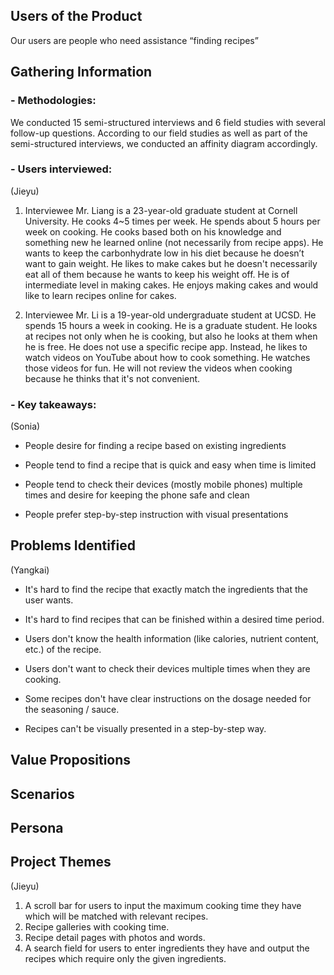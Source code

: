 
## Users of the Product

Our users are people who need assistance “finding recipes”


## Gathering Information


### - Methodologies:

We conducted 15 semi-structured interviews and 6 field studies with several follow-up questions. According to our field studies as well as part of the semi-structured interviews, we conducted an affinity diagram accordingly.

### - Users interviewed:

(Jieyu)
1. Interviewee Mr. Liang is a 23-year-old graduate student at Cornell University. He cooks 4~5 times per week. He spends about 5 hours per week on cooking. He cooks based both on his knowledge and something new he learned online (not necessarily from recipe apps). He wants to keep the carbonhydrate low in his diet because he doesn’t want to gain weight. He likes to make cakes but he doesn't necessarily eat all of them because he wants to keep his weight off. He is of intermediate level in making cakes. He enjoys making cakes and would like to learn recipes online for cakes.

2. Interviewee Mr. Li is a 19-year-old undergraduate student at UCSD. He spends 15 hours a week in cooking. He is a graduate student. He looks at recipes not only when he is cooking, but also he looks at them when he is free. He does not use a specific recipe app. Instead, he likes to watch videos on YouTube about how to cook something. He watches those videos for fun. He will not review the videos when cooking because he thinks that it's not convenient.


### - Key takeaways:

(Sonia)
- People desire for finding a recipe based on existing ingredients

- People tend to find a recipe that is quick and easy when time is limited

- People tend to check their devices (mostly mobile phones) multiple times and desire for keeping the phone safe and clean

- People prefer step-by-step instruction with visual presentations



## Problems Identified

(Yangkai)
- It's hard to find the recipe that exactly match the ingredients that the user wants.

- It's hard to find recipes that can be finished within a desired time period.

- Users don't know the health information (like calories, nutrient content, etc.) of the recipe.

- Users don't want to check their devices multiple times when they are cooking.

- Some recipes don't have clear instructions on the dosage needed for the seasoning / sauce.

- Recipes can't be visually presented in a step-by-step way.



## Value Propositions

  

## Scenarios

  

## Persona

  

## Project Themes

(Jieyu)
1. A scroll bar for users to input the maximum cooking time they have which will be matched with relevant recipes.
2. Recipe galleries with cooking time.
3. Recipe detail pages with photos and words.
4. A search field for users to enter ingredients they have and output the recipes which require only the given ingredients.